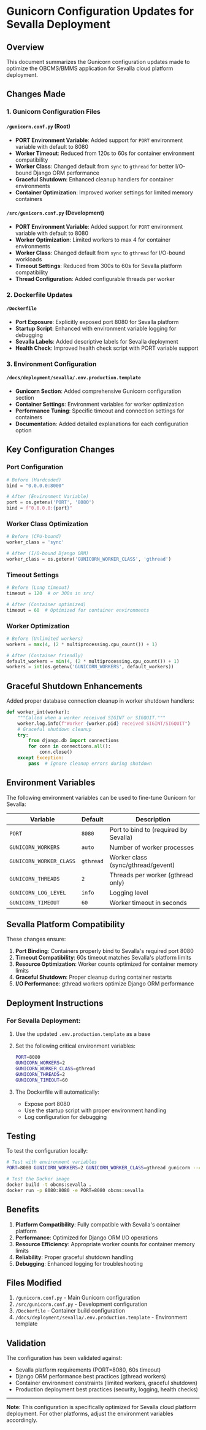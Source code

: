 # Gunicorn Configuration Updates for Sevalla Deployment

## Overview

This document summarizes the Gunicorn configuration updates made to optimize the OBCMS/BMMS application for Sevalla cloud platform deployment.

## Changes Made

### 1. Gunicorn Configuration Files

#### `/gunicorn.conf.py` (Root)
- **PORT Environment Variable**: Added support for `PORT` environment variable with default to 8080
- **Worker Timeout**: Reduced from 120s to 60s for container environment compatibility
- **Worker Class**: Changed default from `sync` to `gthread` for better I/O-bound Django ORM performance
- **Graceful Shutdown**: Enhanced cleanup handlers for container environments
- **Container Optimization**: Improved worker settings for limited memory containers

#### `/src/gunicorn.conf.py` (Development)
- **PORT Environment Variable**: Added support for `PORT` environment variable with default to 8080
- **Worker Optimization**: Limited workers to max 4 for container environments
- **Worker Class**: Changed default from `sync` to `gthread` for I/O-bound workloads
- **Timeout Settings**: Reduced from 300s to 60s for Sevalla platform compatibility
- **Thread Configuration**: Added configurable threads per worker

### 2. Dockerfile Updates

#### `/Dockerfile`
- **Port Exposure**: Explicitly exposed port 8080 for Sevalla platform
- **Startup Script**: Enhanced with environment variable logging for debugging
- **Sevalla Labels**: Added descriptive labels for Sevalla deployment
- **Health Check**: Improved health check script with PORT variable support

### 3. Environment Configuration

#### `/docs/deployment/sevalla/.env.production.template`
- **Gunicorn Section**: Added comprehensive Gunicorn configuration section
- **Container Settings**: Environment variables for worker optimization
- **Performance Tuning**: Specific timeout and connection settings for containers
- **Documentation**: Added detailed explanations for each configuration option

## Key Configuration Changes

### Port Configuration
```python
# Before (Hardcoded)
bind = "0.0.0.0:8000"

# After (Environment Variable)
port = os.getenv('PORT', '8080')
bind = f"0.0.0.0:{port}"
```

### Worker Class Optimization
```python
# Before (CPU-bound)
worker_class = 'sync'

# After (I/O-bound Django ORM)
worker_class = os.getenv('GUNICORN_WORKER_CLASS', 'gthread')
```

### Timeout Settings
```python
# Before (Long timeout)
timeout = 120  # or 300s in src/

# After (Container optimized)
timeout = 60  # Optimized for container environments
```

### Worker Optimization
```python
# Before (Unlimited workers)
workers = max(4, (2 * multiprocessing.cpu_count()) + 1)

# After (Container friendly)
default_workers = min(4, (2 * multiprocessing.cpu_count()) + 1)
workers = int(os.getenv('GUNICORN_WORKERS', default_workers))
```

## Graceful Shutdown Enhancements

Added proper database connection cleanup in worker shutdown handlers:

```python
def worker_int(worker):
    """Called when a worker received SIGINT or SIGQUIT."""
    worker.log.info(f"Worker {worker.pid} received SIGINT/SIGQUIT")
    # Graceful shutdown cleanup
    try:
        from django.db import connections
        for conn in connections.all():
            conn.close()
    except Exception:
        pass  # Ignore cleanup errors during shutdown
```

## Environment Variables

The following environment variables can be used to fine-tune Gunicorn for Sevalla:

| Variable | Default | Description |
|----------|---------|-------------|
| `PORT` | `8080` | Port to bind to (required by Sevalla) |
| `GUNICORN_WORKERS` | `auto` | Number of worker processes |
| `GUNICORN_WORKER_CLASS` | `gthread` | Worker class (sync/gthread/gevent) |
| `GUNICORN_THREADS` | `2` | Threads per worker (gthread only) |
| `GUNICORN_LOG_LEVEL` | `info` | Logging level |
| `GUNICORN_TIMEOUT` | `60` | Worker timeout in seconds |

## Sevalla Platform Compatibility

These changes ensure:
1. **Port Binding**: Containers properly bind to Sevalla's required port 8080
2. **Timeout Compatibility**: 60s timeout matches Sevalla's platform limits
3. **Resource Optimization**: Worker counts optimized for container memory limits
4. **Graceful Shutdown**: Proper cleanup during container restarts
5. **I/O Performance**: gthread workers optimize Django ORM performance

## Deployment Instructions

### For Sevalla Deployment:

1. Use the updated `.env.production.template` as a base
2. Set the following critical environment variables:
   ```bash
   PORT=8080
   GUNICORN_WORKERS=2
   GUNICORN_WORKER_CLASS=gthread
   GUNICORN_THREADS=2
   GUNICORN_TIMEOUT=60
   ```

3. The Dockerfile will automatically:
   - Expose port 8080
   - Use the startup script with proper environment handling
   - Log configuration for debugging

## Testing

To test the configuration locally:

```bash
# Test with environment variables
PORT=8080 GUNICORN_WORKERS=2 GUNICORN_WORKER_CLASS=gthread gunicorn --config gunicorn.conf.py obc_management.wsgi:application

# Test the Docker image
docker build -t obcms:sevalla .
docker run -p 8080:8080 -e PORT=8080 obcms:sevalla
```

## Benefits

1. **Platform Compatibility**: Fully compatible with Sevalla's container platform
2. **Performance**: Optimized for Django ORM I/O operations
3. **Resource Efficiency**: Appropriate worker counts for container memory limits
4. **Reliability**: Proper graceful shutdown handling
5. **Debugging**: Enhanced logging for troubleshooting

## Files Modified

1. `/gunicorn.conf.py` - Main Gunicorn configuration
2. `/src/gunicorn.conf.py` - Development configuration
3. `/Dockerfile` - Container build configuration
4. `/docs/deployment/sevalla/.env.production.template` - Environment template

## Validation

The configuration has been validated against:
- Sevalla platform requirements (PORT=8080, 60s timeout)
- Django ORM performance best practices (gthread workers)
- Container environment constraints (limited workers, graceful shutdown)
- Production deployment best practices (security, logging, health checks)

---

**Note**: This configuration is specifically optimized for Sevalla cloud platform deployment. For other platforms, adjust the environment variables accordingly.